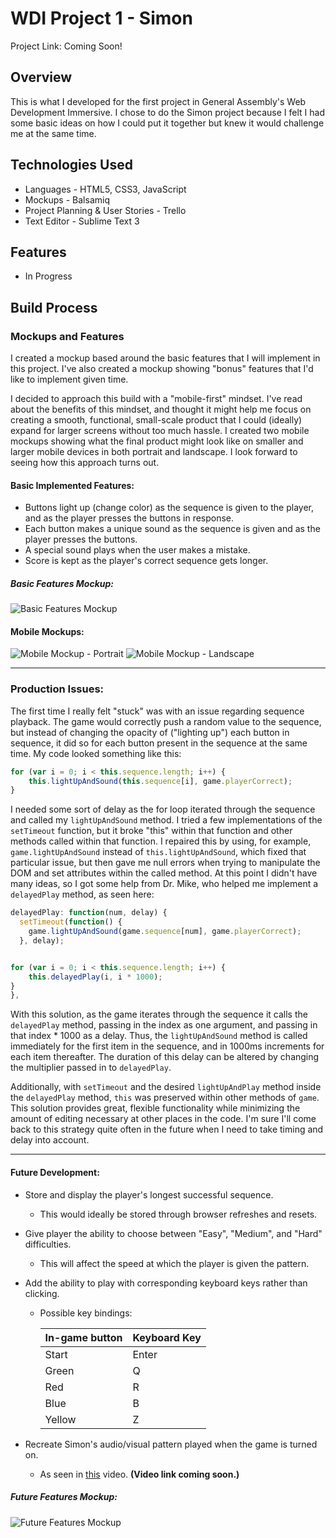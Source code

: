 # WDI Project 1 - Simon

Project Link: Coming Soon!

## Overview

This is what I developed for the first project in General Assembly's Web Development Immersive.  I chose to do the Simon project because I felt I had some basic ideas on how I could put it together but knew it would challenge me at the same time.

## Technologies Used

* Languages - HTML5, CSS3, JavaScript
* Mockups - Balsamiq
* Project Planning & User Stories - Trello
* Text Editor - Sublime Text 3

## Features

* In Progress

## Build Process

### Mockups and Features

I created a mockup based around the basic features that I will implement in this project.  I've also created a mockup showing "bonus" features that I'd like to implement given time.

I decided to approach this build with a "mobile-first" mindset.  I've read about the benefits of this mindset, and thought it might help me focus on creating a smooth, functional, small-scale product that I could (ideally) expand for larger screens without too much hassle. I created two mobile mockups showing what the final product might look like on smaller and larger mobile devices in both portrait and landscape.  I look forward to seeing how this approach turns out.

#### Basic Implemented Features:

* Buttons light up (change color) as the sequence is given to the player, and as the player presses the buttons in response.
* Each button makes a unique sound as the sequence is given and as the player presses the buttons.
* A special sound plays when the user makes a mistake.
* Score is kept as the player's correct sequence gets longer.

##### Basic Features Mockup:
![Basic Features Mockup](mockups/game-basic-mockup.png "Basic Features Mockup")

#### Mobile Mockups:
![Mobile Mockup - Portrait](mockups/mobile-mockup.png "Mobile Mockup - Portrait")
![Mobile Mockup - Landscape](mockups/mobile-mockup-landscape.png "Mobile Mockup - Landscape")

---

### Production Issues:

The first time I really felt "stuck" was with an issue regarding sequence playback.  The game would correctly push a random value to the sequence, but instead of changing the opacity of ("lighting up") each button in sequence, it did so for each button present in the sequence at the same time.  My code looked something like this:

```javascript
for (var i = 0; i < this.sequence.length; i++) {
    this.lightUpAndSound(this.sequence[i], game.playerCorrect);
}
```

I needed some sort of delay as the for loop iterated through the sequence and called my `lightUpAndSound` method.  I tried a few implementations of the `setTimeout` function, but it broke "this" within that function and other methods called within that function.  I repaired this by using, for example, `game.lightUpAndSound` instead of `this.lightUpAndSound`, which fixed that particular issue, but then gave me null errors when trying to manipulate the DOM and set attributes within the called method.  At this point I didn't have many ideas, so I got some help from Dr. Mike, who helped me implement a `delayedPlay` method, as seen here:

```javascript
delayedPlay: function(num, delay) {
  setTimeout(function() {
    game.lightUpAndSound(game.sequence[num], game.playerCorrect);
  }, delay);


for (var i = 0; i < this.sequence.length; i++) {
    this.delayedPlay(i, i * 1000);
}
},
```

With this solution, as the game iterates through the sequence it calls the `delayedPlay` method, passing in the index as one argument, and passing in that index * 1000 as a delay.  Thus, the `lightUpAndSound` method is called immediately for the first item in the sequence, and in 1000ms increments for each item thereafter.  The duration of this delay can be altered by changing the multiplier passed in to `delayedPlay`.

Additionally, with `setTimeout` and the desired `lightUpAndPlay` method inside the `delayedPlay` method, `this` was preserved within other methods of `game`.  This solution provides great, flexible functionality while minimizing the amount of editing necessary at other places in the code.  I'm sure I'll come back to this strategy quite often in the future when I need to take timing and delay into account.

---

#### Future Development:

* Store and display the player's longest successful sequence.
  - This would ideally be stored through browser refreshes and resets.
* Give player the ability to choose between "Easy", "Medium", and "Hard" difficulties.
  - This will affect the speed at which the player is given the pattern.
* Add the ability to play with corresponding keyboard keys rather than clicking.
  - Possible key bindings:

    | In-game button | Keyboard Key  |
    | -------------- | ------------- |
    | Start          | Enter         |
    | Green          | Q             |
    | Red            | R             |
    | Blue           | B             |
    | Yellow         | Z             |

* Recreate Simon's audio/visual pattern played when the game is turned on.
  - As seen in [this]() video. **(Video link coming soon.)**

##### Future Features Mockup:
![Future Features Mockup](mockups/game-future-mockup.png "Future Features Mockup")

